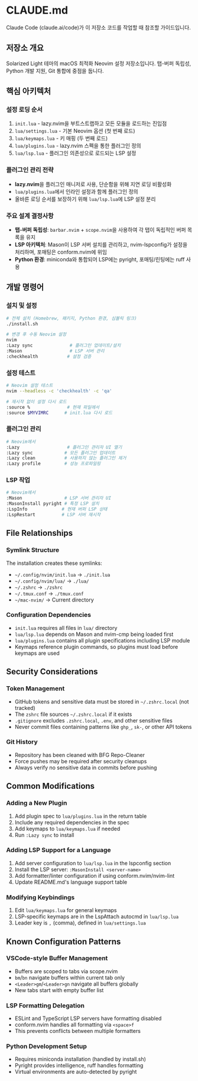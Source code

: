 # CLAUDE.md

Claude Code (claude.ai/code)가 이 저장소 코드를 작업할 때 참조할 가이드입니다.

## 저장소 개요

Solarized Light 테마의 macOS 최적화 Neovim 설정 저장소입니다. 탭-버퍼 독립성, Python 개발 지원, Git 통합에 중점을 둡니다.

## 핵심 아키텍처

### 설정 로딩 순서
1. `init.lua` - lazy.nvim을 부트스트랩하고 모든 모듈을 로드하는 진입점
2. `lua/settings.lua` - 기본 Neovim 옵션 (첫 번째 로드)
3. `lua/keymaps.lua` - 키 매핑 (두 번째 로드)
4. `lua/plugins.lua` - lazy.nvim 스펙을 통한 플러그인 정의
5. `lua/lsp.lua` - 플러그인 의존성으로 로드되는 LSP 설정

### 플러그인 관리 전략
- **lazy.nvim**을 플러그인 매니저로 사용, 단순함을 위해 지연 로딩 비활성화
- `lua/plugins.lua`에서 인라인 설정과 함께 플러그인 정의
- 올바른 로딩 순서를 보장하기 위해 `lua/lsp.lua`에 LSP 설정 분리

### 주요 설계 결정사항
- **탭-버퍼 독립성**: `barbar.nvim` + `scope.nvim`을 사용하여 각 탭이 독립적인 버퍼 목록을 유지
- **LSP 아키텍처**: Mason이 LSP 서버 설치를 관리하고, nvim-lspconfig가 설정을 처리하며, 포매팅은 conform.nvim에 위임
- **Python 환경**: miniconda와 통합되어 LSP에는 pyright, 포매팅/린팅에는 ruff 사용

## 개발 명령어

### 설치 및 설정
```bash
# 전체 설치 (Homebrew, 패키지, Python 환경, 심볼릭 링크)
./install.sh

# 변경 후 수동 Neovim 설정
nvim
:Lazy sync              # 플러그인 업데이트/설치
:Mason                  # LSP 서버 관리
:checkhealth           # 설정 검증
```

### 설정 테스트
```bash
# Neovim 설정 테스트
nvim --headless -c 'checkhealth' -c 'qa'

# 재시작 없이 설정 다시 로드
:source %              # 현재 파일에서
:source $MYVIMRC      # init.lua 다시 로드
```

### 플러그인 관리
```bash
# Neovim에서
:Lazy                  # 플러그인 관리자 UI 열기
:Lazy sync            # 모든 플러그인 업데이트
:Lazy clean           # 사용하지 않는 플러그인 제거
:Lazy profile         # 성능 프로파일링
```

### LSP 작업
```bash
# Neovim에서
:Mason                # LSP 서버 관리자 UI
:MasonInstall pyright # 특정 LSP 설치
:LspInfo             # 현재 버퍼 LSP 상태
:LspRestart          # LSP 서버 재시작
```

## File Relationships

### Symlink Structure
The installation creates these symlinks:
- `~/.config/nvim/init.lua` → `./init.lua`
- `~/.config/nvim/lua/` → `./lua/`
- `~/.zshrc` → `./zshrc`
- `~/.tmux.conf` → `./tmux.conf`
- `~/mac-nvim/` → Current directory

### Configuration Dependencies
- `init.lua` requires all files in `lua/` directory
- `lua/lsp.lua` depends on Mason and nvim-cmp being loaded first
- `lua/plugins.lua` contains all plugin specifications including LSP module
- Keymaps reference plugin commands, so plugins must load before keymaps are used

## Security Considerations

### Token Management
- GitHub tokens and sensitive data must be stored in `~/.zshrc.local` (not tracked)
- The `zshrc` file sources `~/.zshrc.local` if it exists
- `.gitignore` excludes `.zshrc.local`, `.env`, and other sensitive files
- Never commit files containing patterns like `ghp_`, `sk-`, or other API tokens

### Git History
- Repository has been cleaned with BFG Repo-Cleaner
- Force pushes may be required after security cleanups
- Always verify no sensitive data in commits before pushing

## Common Modifications

### Adding a New Plugin
1. Add plugin spec to `lua/plugins.lua` in the return table
2. Include any required dependencies in the spec
3. Add keymaps to `lua/keymaps.lua` if needed
4. Run `:Lazy sync` to install

### Adding LSP Support for a Language
1. Add server configuration to `lua/lsp.lua` in the lspconfig section
2. Install the LSP server: `:MasonInstall <server-name>`
3. Add formatter/linter configuration if using conform.nvim/nvim-lint
4. Update README.md's language support table

### Modifying Keybindings
1. Edit `lua/keymaps.lua` for general keymaps
2. LSP-specific keymaps are in the LspAttach autocmd in `lua/lsp.lua`
3. Leader key is `,` (comma), defined in `lua/settings.lua`

## Known Configuration Patterns

### VSCode-style Buffer Management
- Buffers are scoped to tabs via scope.nvim
- `bm`/`bn` navigate buffers within current tab only
- `<Leader>gm`/`<Leader>gn` navigate all buffers globally
- New tabs start with empty buffer list

### LSP Formatting Delegation
- ESLint and TypeScript LSP servers have formatting disabled
- conform.nvim handles all formatting via `<space>f`
- This prevents conflicts between multiple formatters

### Python Development Setup
- Requires miniconda installation (handled by install.sh)
- Pyright provides intelligence, ruff handles formatting
- Virtual environments are auto-detected by pyright